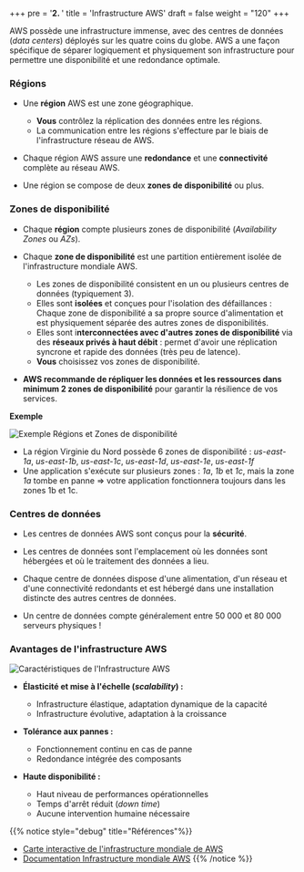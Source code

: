 +++
pre = '<b>2. </b>'
title = 'Infrastructure AWS'
draft = false
weight = "120"
+++

AWS possède une infrastructure immense, avec des centres de données (*data centers*) déployés sur les quatre coins du globe. AWS a une façon spécifique de séparer logiquement et physiquement son infrastructure pour permettre une disponibilité et une redondance optimale.

### Régions
+ Une **région** AWS est une zone géographique.
    + **Vous** contrôlez la réplication des données entre les régions.
    + La communication entre les régions s'effecture par le biais de l'infrastructure réseau de AWS.

+ Chaque région AWS assure une **redondance** et une **connectivité** complète au réseau AWS.

+ Une région se compose de deux **zones de disponibilité** ou plus.

### Zones de disponibilité
+ Chaque **région** compte plusieurs zones de disponibilité (*Availability Zones* ou *AZs*).

+ Chaque **zone de disponibilité** est une partition entièrement isolée de l'infrastructure mondiale AWS.
    + Les zones de disponibilité consistent en un ou plusieurs centres de données (typiquement 3).
    + Elles sont **isolées** et conçues pour l'isolation des défaillances : Chaque zone de disponibilité a sa propre source d'alimentation et est physiquement séparée des autres zones de disponibilités.
    + Elles sont i**nterconnectées avec d'autres zones de disponibilité** via des **réseaux privés à haut débit** : permet d'avoir une réplication syncrone et rapide des données (très peu de latence). 
    + **Vous** choisissez vos zones de disponibilité.

+ **AWS recommande de répliquer les données et les ressources dans minimum 2 zones de disponibilité** pour garantir la résilience de vos services.


**Exemple**

![Exemple Régions et Zones de disponibilité](/420-414/images/1-introduction/1-07-aws-regions-az.png)

+ La région Virginie du Nord possède 6 zones de disponibilité : *us-east-1a*, *us-east-1b*, *us-east-1c*, *us-east-1d*, *us-east-1e*, *us-east-1f*
+ Une application s'exécute sur plusieurs zones : *1a*, *1b* et *1c*, mais la zone *1a* tombe en panne => votre application fonctionnera toujours dans les zones 1b et 1c.

### Centres de données
+ Les centres de données AWS sont conçus pour la **sécurité**.

+ Les centres de données sont l'emplacement où les données sont hébergées et où le traitement des données a lieu.

+ Chaque centre de données dispose d'une alimentation, d'un réseau et d'une connectivité redondants et est hébergé dans une installation distincte des autres centres de données.

+ Un centre de données compte généralement entre 50 000 et 80 000 serveurs physiques !


### Avantages de l'infrastructure AWS

![Caractéristiques de l'Infrastructure AWS](/420-414/images/1-introduction/1-09-caracteristiques-infra-aws.png)

+ **Élasticité et mise à l'échelle (*scalability*) :**
    + Infrastructure élastique, adaptation dynamique de la capacité
    + Infrastructure évolutive, adaptation à la croissance

+ **Tolérance aux pannes :**
    + Fonctionnement continu en cas de panne
    + Redondance intégrée des composants

+ **Haute disponibilité :**
    + Haut niveau de performances opérationnelles
    + Temps d'arrêt réduit (*down time*)
    + Aucune intervention humaine nécessaire

{{% notice style="debug" title="Références"%}}
+ [Carte interactive de l'infrastructure mondiale de AWS](https://apps.kaonadn.net/5181491956940800/index.html)
+ [Documentation Infrastructure mondiale AWS](https://aws.amazon.com/fr/about-aws/global-infrastructure/)
{{% /notice %}}



<!-- ### Régions
**Une région** AWS est un emplacement physique. AWS regroupe ses régions par emplacement géographique et peuvent inclure plusieurs régions au sein de chaque emplacement. Par exemple, la région Ohio et Virginie du Nord se trouvent toutes les deux dans l'emplacement géographique "US-East".

Les régions sont :
+ **Indépendantes et isolées :** si une région est touchée par un tremblement de terre par exemple, les autres ne le seront pas.
+ **Spécifiques en termes de ressources et de services :** Les ressources d'une région sont isolées et ne sont pas automatiquement répliquées dans d'autres régions.

{{% notice style="info" title="Note"%}}
AWS a lancé 36 régions jusque là !
{{% /notice %}}


### Zones de disponibilité (*AZ*)

Les régions AWS se composent de plusieurs **zones de disponibilités** (*Availability Zones* ou *AZ*). Les zones de disponibilité sont composées d'un ou de plusieurs centres de données physiquement séparés.

Bien qu'elles soient toutes hébergées séparément et disposent de leurs propres sources d'alimentation, les AZs sont toutes connectées par des liens à faible latence.
+ Elles sont **tolérantes aux pannes** : Si l'une d'entre elles tombe en panne, les autres ne devraient pas être affectées.
+ Elles permettent la **haute disponibilité** (*High Availability*)

![Exemple Régions et Zones de disponibilité](/420-414/images/1-introduction/1-07-aws-regions-az.png)

{{% notice style="info" title="Note"%}}
AWS a lancé 114 zones de disponibilité jusque là !
{{% /notice %}}

**Exemple**

+ La région Virginie du Nord possède 6 AZs : *us-east-1a*, *us-east-1b*, *us-east-1c*, *us-east-1d*, *us-east-1e*, *us-east-1f*
+ Une application s'exécute sur plusieurs AZ : 1a, 1b, 1c, mais 1a tombe en panne => votre application fonctionnera toujours dans les zones 1b et 1c. 
-->


